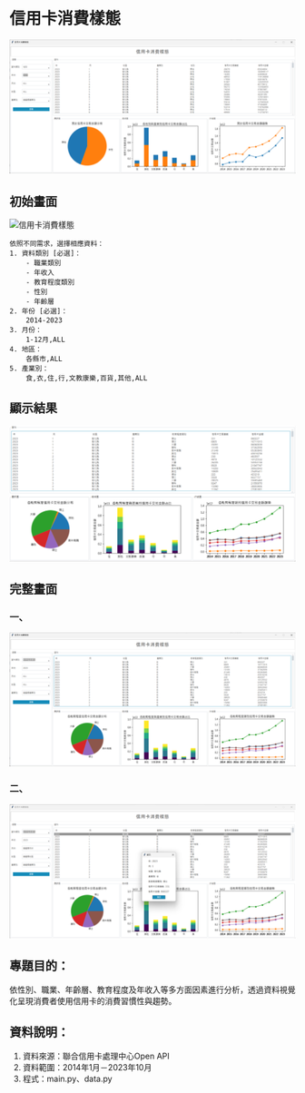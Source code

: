 # 信用卡消費樣態
![信用卡消費樣態](./images/信用卡消費樣態.png)

## 初始畫面
![信用卡消費樣態](./images/搜尋欄.png)

    依照不同需求，選擇相應資料：
    1. 資料類別 [必選]：
        - 職業類別
        - 年收入
        - 教育程度類別
        - 性別
        - 年齡層
    2. 年份 [必選]：
        2014-2023
    3. 月份：
        1-12月,ALL
    4. 地區：
        各縣市,ALL
    5. 產業別：
        食,衣,住,行,文教康樂,百貨,其他,ALL
   
## 顯示結果
![信用卡消費樣態](./images/資訊.png)  

## 完整畫面
### 一、
![信用卡消費樣態](./images/完整畫面.png)
### 二、
![信用卡消費樣態](./images/Dialog.png)


## 專題目的：
依性別、職業、年齡層、教育程度及年收入等多方面因素進行分析，透過資料視覺化呈現消費者使用信用卡的消費習慣性與趨勢。
## 資料說明：
1. 資料來源：聯合信用卡處理中心Open API
2. 資料範圍：2014年1月－2023年10月
3. 程式：main.py、data.py

